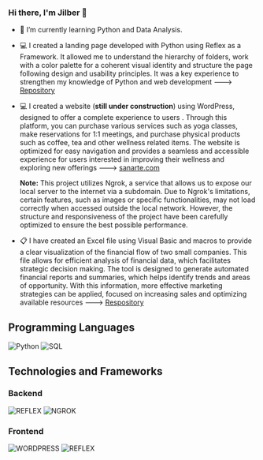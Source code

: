 ### Hi there, I'm Jilber 👋

- 🌱 I’m currently learning Python and Data Analysis.

- 💻 I created a landing page developed with Python using Reflex as a Framework. It allowed me to understand the hierarchy of folders, work with a color palette for a coherent visual identity and structure the page following design and usability principles. It was a key experience to strengthen my knowledge of Python and web development ---> [Repository](https://github.com/jilberizaguirre98/python_web)

- 💻 I created a website (**still under construction**) using WordPress, designed to offer a complete experience to users . Through this platform, you can purchase various services such as yoga classes, make reservations for 1:1 meetings, and purchase physical products such as coffee, tea and other wellness related items. The website is optimized for easy navigation and provides a seamless and accessible experience for users interested in improving their wellness and exploring new offerings ---> [sanarte.com](https://b640-190-145-240-37.ngrok-free.app/proyecto1/)

  **Note:** 
This project utilizes Ngrok, a service that allows us to expose our local server to the internet via a subdomain. Due to Ngrok's limitations, certain features, such as images or specific functionalities, may not load correctly when accessed outside the local network. However, the structure and responsiveness of the project have been carefully optimized to ensure the best possible performance.

- 📋 I have created an Excel file using Visual Basic and macros to provide a clear visualization of the financial flow of two small companies. This file allows for efficient analysis of financial data, which facilitates strategic decision making. The tool is designed to generate automated financial reports and summaries, which helps identify trends and areas of opportunity. With this information, more effective marketing strategies can be applied, focused on increasing sales and optimizing available resources ---> [Respository](https://github.com/jilberizaguirre98/contabilidad-tracker)


## Programming Languages

![Python](https://img.shields.io/badge/python-3670A0?style=for-the-badge&logo=python&logoColor=ffdd54) ![SQL](https://img.shields.io/badge/SQL-3D85C6?style=for-the-badge&logo=postgresql&logoColor=white)


## Technologies and Frameworks
### Backend
![REFLEX](https://img.shields.io/badge/REFLEX-6FA8DC?style=for-the-badge&logoColor=white)
 ![NGROK](https://img.shields.io/badge/NGROK-0B5394?style=for-the-badge&logoColor=white)

### Frontend
![WORDPRESS](https://img.shields.io/badge/WORDPRESS-3D85C6?style=for-the-badge&logo=wordpress&logoColor=white) ![REFLEX](https://img.shields.io/badge/REFLEX-6FA8DC?style=for-the-badge&logoColor=white)




